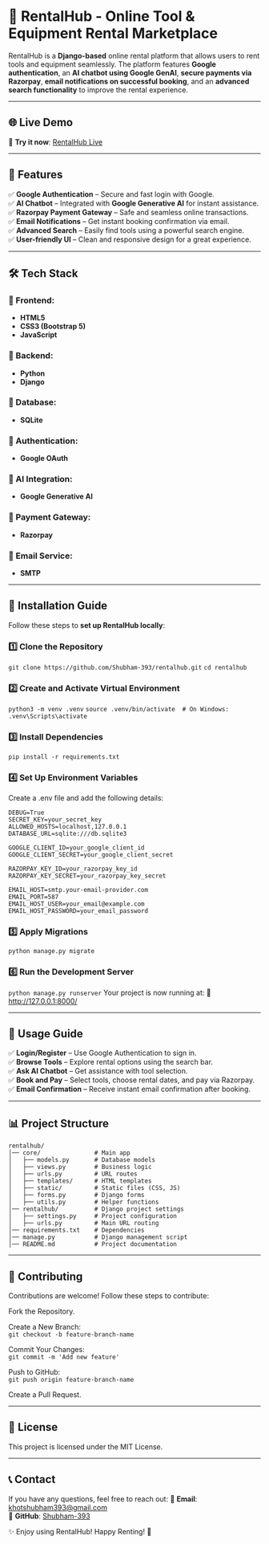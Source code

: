 # 🚀 RentalHub - Online Tool & Equipment Rental Marketplace

RentalHub is a **Django-based** online rental platform that allows users to rent tools and equipment seamlessly. The platform features **Google authentication**, an **AI chatbot using Google GenAI**, **secure payments via Razorpay**, **email notifications on successful booking**, and an **advanced search functionality** to improve the rental experience.

---

## 🌐 Live Demo
🔗 **Try it now**: [RentalHub Live](https://shubham393.pythonanywhere.com/core/)  

---

## 📌 Features

✅ **Google Authentication** – Secure and fast login with Google.  
✅ **AI Chatbot** – Integrated with **Google Generative AI** for instant assistance.  
✅ **Razorpay Payment Gateway** – Safe and seamless online transactions.  
✅ **Email Notifications** – Get instant booking confirmation via email.  
✅ **Advanced Search** – Easily find tools using a powerful search engine.  
✅ **User-friendly UI** – Clean and responsive design for a great experience.  

---

## 🛠️ Tech Stack

### 📌 Frontend:
- **HTML5**
- **CSS3 (Bootstrap 5)** 
- **JavaScript**

### 📌 Backend:
- **Python**  
- **Django**  

### 📌 Database:
- **SQLite**  

### 📌 Authentication:
- **Google OAuth**  

### 📌 AI Integration:
- **Google Generative AI**  

### 📌 Payment Gateway:
- **Razorpay**  

### 📌 Email Service:
- **SMTP**  

---

## 🚀 Installation Guide

Follow these steps to **set up RentalHub locally**:

### 1️⃣ Clone the Repository

`git clone https://github.com/Shubham-393/rentalhub.git`
`cd rentalhub`

### 2️⃣ Create and Activate Virtual Environment

`python3 -m venv .venv`
`source .venv/bin/activate  # On Windows: .venv\Scripts\activate`

### 3️⃣ Install Dependencies

`pip install -r requirements.txt`

### 4️⃣ Set Up Environment Variables

Create a .env file and add the following details:
```
DEBUG=True
SECRET_KEY=your_secret_key
ALLOWED_HOSTS=localhost,127.0.0.1
DATABASE_URL=sqlite:///db.sqlite3

GOOGLE_CLIENT_ID=your_google_client_id
GOOGLE_CLIENT_SECRET=your_google_client_secret

RAZORPAY_KEY_ID=your_razorpay_key_id
RAZORPAY_KEY_SECRET=your_razorpay_key_secret

EMAIL_HOST=smtp.your-email-provider.com
EMAIL_PORT=587
EMAIL_HOST_USER=your_email@example.com
EMAIL_HOST_PASSWORD=your_email_password
```

### 5️⃣ Apply Migrations

`python manage.py migrate`

### 6️⃣ Run the Development Server

`python manage.py runserver`
Your project is now running at:
🔗 http://127.0.0.1:8000/

---

## 📖 Usage Guide

✅ **Login/Register** – Use Google Authentication to sign in.  
✅ **Browse Tools** – Explore rental options using the search bar.    
✅ **Ask AI Chatbot** – Get assistance with tool selection.  
✅ **Book and Pay** – Select tools, choose rental dates, and pay via Razorpay.  
✅ **Email Confirmation** – Receive instant email confirmation after booking.  

---

## 📊 Project Structure

```
rentalhub/
│── core/               # Main app
│   ├── models.py       # Database models
│   ├── views.py        # Business logic
│   ├── urls.py         # URL routes
│   ├── templates/      # HTML templates
│   ├── static/         # Static files (CSS, JS)
│   ├── forms.py        # Django forms
│   ├── utils.py        # Helper functions
│── rentalhub/          # Django project settings
│   ├── settings.py     # Project configuration
│   ├── urls.py         # Main URL routing
│── requirements.txt    # Dependencies
│── manage.py           # Django management script
│── README.md           # Project documentation
```

---

## 🤝 Contributing

Contributions are welcome! Follow these steps to contribute:

Fork the Repository.  

Create a New Branch:  
`git checkout -b feature-branch-name`  

Commit Your Changes:  
`git commit -m 'Add new feature'`  

Push to GitHub:  
`git push origin feature-branch-name`  

Create a Pull Request.

---

## 📜 License

This project is licensed under the MIT License.

---

## 📞 Contact

If you have any questions, feel free to reach out:
📧 **Email**: khotshubham393@gmail.com  
🔗 **GitHub**: [Shubham-393](https://github.com/Shubham-393)

✨ Enjoy using RentalHub! Happy Renting! 🚀








